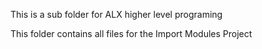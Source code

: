 This is a sub folder for ALX higher level programing

This folder contains all files for the Import Modules Project
